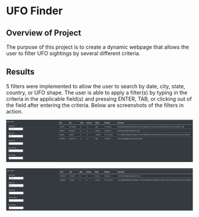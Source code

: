 # UFO Finder

## Overview of Project

The purpose of this project is to create a dynamic webpage that allows the user to filter UFO sightings by several different criteria.

## Results

5 filters were implemented to allow the user to search by date, city, state, country, or UFO shape. The user is able to apply a filter(s) by typing in the criteria in the applicable field(s) and pressing ENTER, TAB, or clicking out of the field after entering the criteria. Below are screenshots of the filters in action.

![state_filter](https://github.com/cdeanatx/UFOs/blob/main/static/images/state_filter.png)

![state_date_filter](https://github.com/cdeanatx/UFOs/blob/main/static/images/state_date_filter.png)

